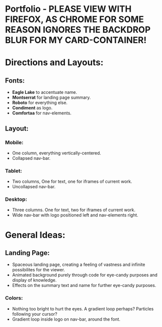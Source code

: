 # Portfolio - PLEASE VIEW WITH FIREFOX, AS CHROME FOR SOME REASON IGNORES THE BACKDROP BLUR FOR MY CARD-CONTAINER!
 # Directions and Layouts:
 ## Fonts:
- **Eagle Lake** to accentuate name.
- **Montserrat** for landing page summary.
- **Roboto** for everything else.
- **Condiment** as logo.
- **Comfortaa** for nav-elements. 
## Layout:
### Mobile:
- One column, everything vertically-centered.
- Collapsed nav-bar.
### Tablet:
- Two columns, One for text, one for iframes of current work.
- Uncollapsed nav-bar.
 ### Desktop:
- Three columns. One for text, two for iframes of current work.
- Wide nav-bar with logo positioned left and nav-elements right.
# General Ideas:
 ## Landing Page:
- Spaceous landing page, creating a feeling of vastness and infinite possibilites for the viewer.
- Animated background purely through code for eye-candy purposes and display of knowledge.
- Effects on the summary text and name for further eye-candy purposes.
### Colors:
- Nothing too bright to hurt the eyes. A gradient loop perhaps? Particles following your cursor?
- Gradient loop inside logo on nav-bar, around the font. 